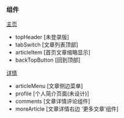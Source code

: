 ### 组件  
 [主页](https://juejin.im/timeline?sort=comment)
- topHeader [未登录版]   
- tabSwitch [文章列表顶部]
- articleItem [首页文章缩略显示]
- backTopButton [回到顶部] 

[详情](https://juejin.im/post/5b7b95206fb9a019bd2463d8)   

- articleMenu [文章侧边菜单]  
- profile [个人简介页面(未设计)]  
- comments [文章详情评论组件] 
- moreArticle [文章详情右边 ‘更多文章’组件]

